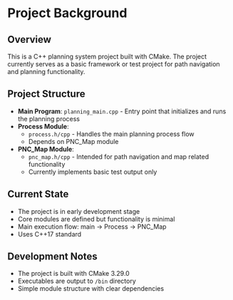 # Project Background

## Overview
This is a C++ planning system project built with CMake. The project currently serves as a basic framework or test project for path navigation and planning functionality.

## Project Structure
- **Main Program**: `planning_main.cpp` - Entry point that initializes and runs the planning process
- **Process Module**: 
  - `process.h/cpp` - Handles the main planning process flow
  - Depends on PNC_Map module
- **PNC_Map Module**:
  - `pnc_map.h/cpp` - Intended for path navigation and map related functionality
  - Currently implements basic test output only

## Current State
- The project is in early development stage
- Core modules are defined but functionality is minimal
- Main execution flow: main → Process → PNC_Map
- Uses C++17 standard

## Development Notes
- The project is built with CMake 3.29.0
- Executables are output to `/bin` directory
- Simple module structure with clear dependencies
